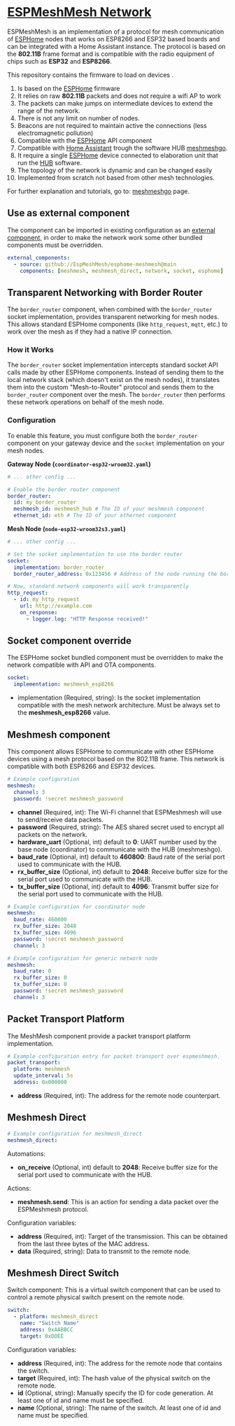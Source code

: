 # [ESPMeshMesh Network](https://github.com/EspMeshMesh/esphome-meshmesh)

ESPMeshMesh is an implementation of a protocol for mesh communication of [ESPHome](https://esphome.io/) nodes that works on ESP8266 and ESP32 based boards and can be integrated with a Home Assistant instance.  The protocol is based on the **802.11B** frame format and is compatible with the radio equipment of chips such as **ESP32** and **ESP8266**.

This repository contains the firmware to load on devices .

1. Is based on the  [ESPHome](https://esphome.io/) firmware
2. It relies on raw **802.11B** packets and does not require a wifi AP to  work 
3. The packets can make jumps on intermediate devices to extend the  range of the network. 
4. There is not any limit on number of nodes. 
5. Beacons are not required to maintain active the connections (less  electromagnetic pollution)
6. Compatible with the [ESPHome](https://esphome.io/) API component 
7. Compatible with [Home Assistant](https://www.home-assistant.io/)  trough the software HUB [meshmeshgo](https://github.com/EspMeshMesh/meshmeshgo). 
8. It require a single [ESPHome](https://esphome.io/) device connected to elaboration unit that run the [HUB](https://github.com/EspMeshMesh/meshmeshgo) software.
9. The topology of the network is dynamic and can be changed easily
10. Implemented from scratch not based from other mesh technologies.

For further explanation and tutorials, go to: [meshmeshgo](https://github.com/EspMeshMesh/meshmeshgo) page.

## Use as external component

The component can be imported in existing configuration as an [external component](https://esphome.io/components/external_components/), in order to make the network work some other bundled components must be overridden. 

```yaml
external_components:
  - source: github://EspMeshMesh/esphome-meshmesh@main
    components: [meshmesh, meshmesh_direct, network, socket, esphome]
```

## Transparent Networking with Border Router

The `border_router` component, when combined with the `border_router` socket implementation, provides transparent networking for mesh nodes. This allows standard ESPHome components (like `http_request`, `mqtt`, etc.) to work over the mesh as if they had a native IP connection.

### How it Works

The `border_router` socket implementation intercepts standard socket API calls made by other ESPHome components. Instead of sending them to the local network stack (which doesn't exist on the mesh nodes), it translates them into the custom "Mesh-to-Router" protocol and sends them to the `border_router` component over the mesh. The `border_router` then performs these network operations on behalf of the mesh node.

### Configuration

To enable this feature, you must configure both the `border_router` component on your gateway device and the `socket` implementation on your mesh nodes.

**Gateway Node (`coordinator-esp32-wroom32.yaml`)**
```yaml
# ... other config ...

# Enable the border router component
border_router:
  id: my_border_router
  meshmesh_id: meshmesh_hub # The ID of your meshmesh component
  ethernet_id: eth # The ID of your ethernet component
```

**Mesh Node (`node-esp32-wroom32s3.yaml`)**
```yaml
# ... other config ...

# Set the socket implementation to use the border router
socket:
  implementation: border_router
  border_router_address: 0x123456 # Address of the node running the border_router

# Now, standard network components will work transparently
http_request:
  - id: my_http_request
    url: http://example.com
    on_response:
      - logger.log: "HTTP Response received!"
```

## Socket component override

The ESPHome socket bundled component must be overridden to make the network compatible with API and OTA components.

```yaml
socket:
  implementation: meshmesh_esp8266
```

* implementation (Required, string): Is the socket implementation compatible with the mesh network architecture. Must be always set to the **meshmesh_esp8266** value.

## Meshmesh component

This component allows ESPHome to communicate with other ESPHome devices using a mesh protocol based on the 802.11B frame. This network is compatible with both ESP8266 and ESP32 devices.

```yaml
# Example configuration 
meshmesh:
  channel: 3
  password: !secret meshmesh_password
```

* **channel** (Required, int): The Wi-Fi channel that ESPMeshmesh will use to send/receive data packets. 
* **password** (Required, string): The AES shared secret used to encrypt all packets on the network.
* **hardware_uart** (Optional, int) default to **0**: UART number used by the base node (coordinator) to communicate with the HUB (meshmeshgo).
* **baud_rate** (Optional, int) default to **460800**: Baud rate of the serial port used to communicate with the HUB.
* **rx_buffer_size** (Optional, int) default to **2048**: Receive buffer size for the serial port used to communicate with the HUB.
* **tx_buffer_size** (Optional, int) default to **4096**: Transmit buffer size for the serial port used to communicate with the HUB.

```yaml
# Example configuration for coordinator node
meshmesh:
  baud_rate: 460800
  rx_buffer_size: 2048
  tx_buffer_size: 4096
  password: !secret meshmesh_password
  channel: 3
```

```yaml
# Example configuration for generic network node
meshmesh:
  baud_rate: 0
  rx_buffer_size: 0
  tx_buffer_size: 0
  password: !secret meshmesh_password
  channel: 3
```

## Packet Transport Platform

The MeshMesh component provide a packet transport platform implementation. 

```yaml
# Example configuration entry for packet transport over espmeshmesh.
packet_transport:
  platform: meshmesh
  update_interval: 5s
  address: 0x000000
```

* **address** (Required, int): The address for the remote node counterpart.

## Meshmesh Direct

```yaml
# Example configuration for meshmesh_direct
meshmesh_direct:
```

Automations:

* **on_receive** (Optional, int) default to **2048**: Receive buffer size for the serial port used to communicate with the HUB.

Actions:

* **meshmesh.send**: This is an action for sending a data packet over the ESPMeshmesh protocol.

Configuration variables:

* **address** (Required, int): Target of the transmission. This can be obtained from the last three bytes of the MAC address.
* **data** (Required, string): Data to transmit to the remote node.

## Meshmesh Direct Switch

Switch component: This is a virtual switch component that can be used to control a remote physical switch present on the remote node.

```yaml
switch:
  - platform: meshmesh_direct
    name: "Switch Name"
    address: 0xAABBCC
    target: 0xDDEE
```

Configuration variables:

* **address** (Required, int): The address for the remote node that contains the switch.
* **target** (Required, int): The hash value of the physical switch on the remote node.
* **id** (Optional, string): Manually specify the ID for code generation. At least one of id and name must be specified.
* **name** (Optional, string): The name of the switch. At least one of id and name must be specified.
